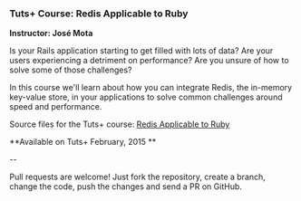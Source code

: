 ### Tuts+ Course: Redis Applicable to Ruby
**Instructor: José Mota**

Is your Rails application starting to get filled with lots of data? Are your users experiencing a detriment on performance? Are you unsure of how to solve some of those challenges?

In this course we'll learn about how you can integrate Redis, the in-memory key-value store, in your applications to solve common challenges around speed and performance.

Source files for the Tuts+ course: [Redis Applicable to Ruby](https://courses.tutsplus.com/courses/)

**Available on Tuts+ February, 2015 **

--

Pull requests are welcome! Just fork the repository, create a branch, change
the code, push the changes and send a PR on GitHub.
